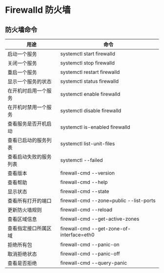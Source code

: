 # Firewalld 防火墙




## 防火墙命令
| 用途          | 命令                                        |
|-------------|-------------------------------------------|
| 启动一个服务      | systemctl start firewalld                 |
| 关闭一个服务      | systemctl stop firewalld                  |
| 重启一个服务      | systemctl restart firewalld               |
| 显示一个服务的状态   | systemctl status firewalld                |
| 在开机时启用一个服务  | systemctl enable firewalld                |
| 在开机时禁用一个服务  | systemctl disable firewalld               |
| 查看服务是否开机启动  | systemctl is-enabled firewalld            |
| 查看已启动的服务列表  | systemctl list-unit-files                 |grep enabled
| 查看启动失败的服务列表 | systemctl --failed                        |
| 查看版本        | firewall-cmd --version                    |
| 查看帮助        | firewall-cmd --help                       |
| 显示状态        | firewall-cmd --state                      |
| 查看所有打开的端口   | firewall-cmd --zone=public --list-ports   |
| 更新防火墙规则     | firewall-cmd --reload                     |
| 查看区域信息      | firewall-cmd --get-active-zones           |
| 查看指定接口所属区域  | firewall-cmd --get-zone-of-interface=eth0 |
| 拒绝所有包       | firewall-cmd --panic-on                   |
| 取消拒绝状态      | firewall-cmd --panic-off                  |
| 查看是否拒绝      | firewall-cmd --query-panic                |

